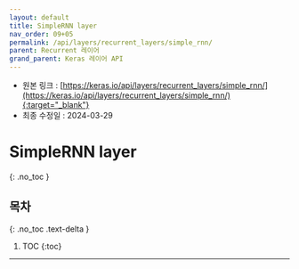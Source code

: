 ```yaml
---
layout: default
title: SimpleRNN layer
nav_order: 09+05
permalink: /api/layers/recurrent_layers/simple_rnn/
parent: Recurrent 레이어
grand_parent: Keras 레이어 API
---
```


* 원본 링크 : [https://keras.io/api/layers/recurrent_layers/simple_rnn/](https://keras.io/api/layers/recurrent_layers/simple_rnn/){:target="_blank"}
* 최종 수정일 : 2024-03-29

# SimpleRNN layer
{: .no_toc }

## 목차
{: .no_toc .text-delta }

1. TOC
{:toc}

---

